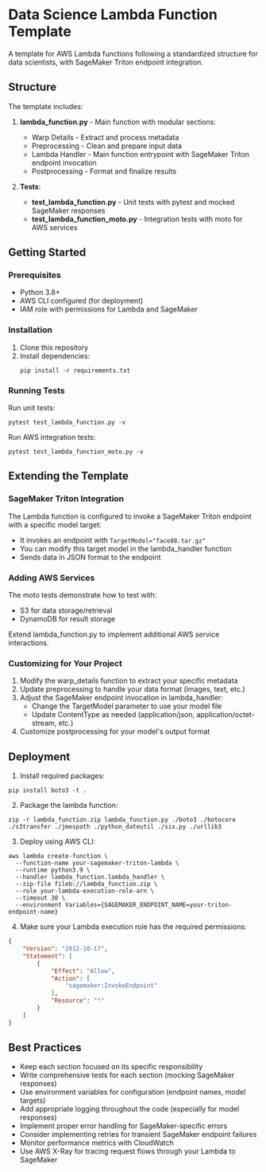 # Data Science Lambda Function Template

A template for AWS Lambda functions following a standardized structure for data scientists, with SageMaker Triton endpoint integration.

## Structure

The template includes:

1. **lambda_function.py** - Main function with modular sections:
   - Warp Details - Extract and process metadata
   - Preprocessing - Clean and prepare input data
   - Lambda Handler - Main function entrypoint with SageMaker Triton endpoint invocation
   - Postprocessing - Format and finalize results

2. **Tests**:
   - **test_lambda_function.py** - Unit tests with pytest and mocked SageMaker responses
   - **test_lambda_function_moto.py** - Integration tests with moto for AWS services

## Getting Started

### Prerequisites

- Python 3.8+
- AWS CLI configured (for deployment)
- IAM role with permissions for Lambda and SageMaker

### Installation

1. Clone this repository
2. Install dependencies:
   ```
   pip install -r requirements.txt
   ```

### Running Tests

Run unit tests:
```
pytest test_lambda_function.py -v
```

Run AWS integration tests:
```
pytest test_lambda_function_moto.py -v
```

## Extending the Template

### SageMaker Triton Integration

The Lambda function is configured to invoke a SageMaker Triton endpoint with a specific model target:
- It invokes an endpoint with `TargetModel="face88.tar.gz"`
- You can modify this target model in the lambda_handler function
- Sends data in JSON format to the endpoint

### Adding AWS Services

The moto tests demonstrate how to test with:
- S3 for data storage/retrieval
- DynamoDB for result storage

Extend lambda_function.py to implement additional AWS service interactions.

### Customizing for Your Project

1. Modify the warp_details function to extract your specific metadata
2. Update preprocessing to handle your data format (images, text, etc.)
3. Adjust the SageMaker endpoint invocation in lambda_handler:
   - Change the TargetModel parameter to use your model file
   - Update ContentType as needed (application/json, application/octet-stream, etc.)
4. Customize postprocessing for your model's output format

## Deployment

1. Install required packages:
```
pip install boto3 -t .
```

2. Package the lambda function:
```
zip -r lambda_function.zip lambda_function.py ./boto3 ./botocore ./s3transfer ./jmespath ./python_dateutil ./six.py ./urllib3
```

3. Deploy using AWS CLI:
```
aws lambda create-function \
  --function-name your-sagemaker-triton-lambda \
  --runtime python3.9 \
  --handler lambda_function.lambda_handler \
  --zip-file fileb://lambda_function.zip \
  --role your-lambda-execution-role-arn \
  --timeout 30 \
  --environment Variables={SAGEMAKER_ENDPOINT_NAME=your-triton-endpoint-name}
```

4. Make sure your Lambda execution role has the required permissions:
```json
{
    "Version": "2012-10-17",
    "Statement": [
        {
            "Effect": "Allow",
            "Action": [
                "sagemaker:InvokeEndpoint"
            ],
            "Resource": "*"
        }
    ]
}
```

## Best Practices

- Keep each section focused on its specific responsibility
- Write comprehensive tests for each section (mocking SageMaker responses)
- Use environment variables for configuration (endpoint names, model targets)
- Add appropriate logging throughout the code (especially for model responses)
- Implement proper error handling for SageMaker-specific errors
- Consider implementing retries for transient SageMaker endpoint failures
- Monitor performance metrics with CloudWatch
- Use AWS X-Ray for tracing request flows through your Lambda to SageMaker